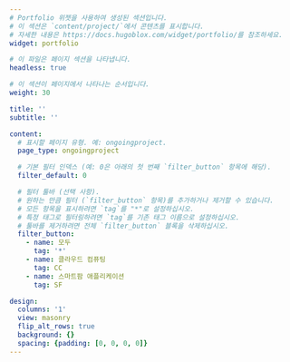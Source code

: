 ```yaml
---
# Portfolio 위젯을 사용하여 생성된 섹션입니다.
# 이 섹션은 `content/project/`에서 콘텐츠를 표시합니다.
# 자세한 내용은 https://docs.hugoblox.com/widget/portfolio/를 참조하세요.
widget: portfolio

# 이 파일은 페이지 섹션을 나타냅니다.
headless: true

# 이 섹션이 페이지에서 나타나는 순서입니다.
weight: 30

title: ''
subtitle: ''

content:
  # 표시할 페이지 유형. 예: ongoingproject.
  page_type: ongoingproject

  # 기본 필터 인덱스 (예: 0은 아래의 첫 번째 `filter_button` 항목에 해당).
  filter_default: 0

  # 필터 툴바 (선택 사항).
  # 원하는 만큼 필터 (`filter_button` 항목)를 추가하거나 제거할 수 있습니다.
  # 모든 항목을 표시하려면 `tag`를 "*"로 설정하십시오.
  # 특정 태그로 필터링하려면 `tag`를 기존 태그 이름으로 설정하십시오.
  # 툴바를 제거하려면 전체 `filter_button` 블록을 삭제하십시오.
  filter_button:
    - name: 모두
      tag: '*'
    - name: 클라우드 컴퓨팅
      tag: CC
    - name: 스마트팜 애플리케이션
      tag: SF

design:
  columns: '1'
  view: masonry
  flip_alt_rows: true
  background: {}
  spacing: {padding: [0, 0, 0, 0]}
---
```

